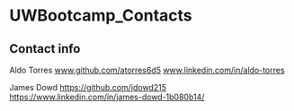 # UWBootcamp_Contacts

## Contact info

Aldo Torres   www.github.com/atorres6d5 www.linkedin.com/in/aldo-torres

James Dowd     https://github.com/jdowd215     https://www.linkedin.com/in/james-dowd-1b080b14/